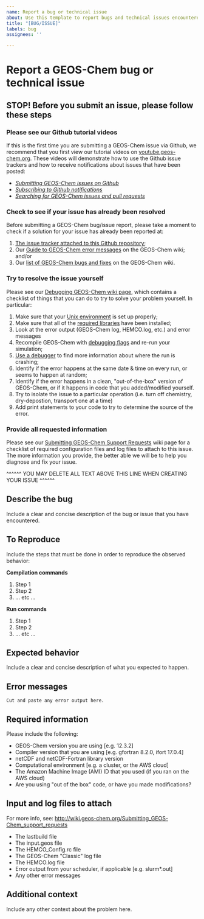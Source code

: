 ```yaml
---
name: Report a bug or technical issue
about: Use this template to report bugs and technical issues encountered while using GEOS-Chem.
title: "[BUG/ISSUE]"
labels: bug
assignees: ''

---
```


# Report a GEOS-Chem bug or technical issue

## STOP!  Before you submit an issue, please follow these steps

### Please see our Github tutorial videos
If this is the first time you are submitting a GEOS-Chem issue via Github, we recommend that you first view our tutorial videos on [youtube.geos-chem.org](http://youtube.geos-chem.org).  These videos will demonstrate how to use the Github issue trackers and how to receive notifications about issues that have been posted:

  * [*Submitting GEOS-Chem issues on Github*](https://www.youtube.com/watch?v=dFBhdotYVf8&t=1103s)
  * [*Subscribing to Github notifications*](https://www.youtube.com/watch?v=RuH6zeYuzuY)
  * [*Searching for GEOS-Chem issues and pull requests*](https://www.youtube.com/watch?v=EiZC2vaXNnU&t=35s)

### Check to see if your issue has already been resolved

Before submitting a GEOS-Chem bug/issue report, please take a moment to check if a solution for your issue has already been reported at:

1. [The issue tracker attached to this Github repository](https://github.com/geoschem/geos-chem/issues);
2. Our [Guide to GEOS-Chem error messages](http://wiki.geos-chem.org/Guide_to_GEOS-Chem_error_messages) on the GEOS-Chem wiki; and/or
3. Our [list of GEOS-Chem bugs and fixes](http://wiki.geos-chem.org/Bugs_and_fixes) on the GEOS-Chem wiki.

### Try to resolve the issue yourself
Please see our [Debugging GEOS-Chem wiki page](http://wiki.geos-chem.org/Debugging_GEOS-Chem), which contains a checklist of things that you can do to try to solve your problem yourself.  In particular:

1. Make sure that your [Unix environment](http://wiki.seas.harvard.edu/geos-chem/index.php/Setting_Unix_environment_variables_for_GEOS-Chem) is set up properly;
2. Make sure that all of the [required libraries](http://wiki.geos-chem.org/Guide_to_netCDF_in_GEOS-Chem) have been installed;
3. Look at the error output (GEOS-Chem log, HEMCO.log, etc.) and error messages
4. Recompile GEOS-Chem with [debugging flags](http://wiki.seas.harvard.edu/geos-chem/index.php/Debugging_GEOS-Chem#Recompile_GEOS-Chem_with_debug_options_turned_on) and re-run your simulation;
5. [Use a debugger](http://wiki.geos-chem.org/Debugging_GEOS-Chem#Run_GEOS-Chem_in_a_debugger_to_find_the_source_of_error) to find more information about where the run is crashing;
6. Identify if the error happens at the same date & time on every run, or seems to happen at random;
7. Identify if the error happens in a clean, "out-of-the-box" version of GEOS-Chem, or if it happens in code that you added/modified yourself.
8. Try to isolate the issue to a particular operation (i.e. turn off chemistry, dry-depostion, transport one at a time)
9. Add print statements to your code to try to determine the source of the error.

### Provide all requested information
Please see our [Submitting GEOS-Chem Support Requests](http://wiki.geos-chem.org/Submitting_GEOS-Chem_Support_Requests) wiki page for a checklist of required configuration files and log files to attach to this issue.  The more information you provide, the better able we will be to help you diagnose and fix your issue.

^^^^^^ YOU MAY DELETE ALL TEXT ABOVE THIS LINE WHEN CREATING YOUR ISSUE ^^^^^^

## Describe the bug
Include a clear and concise description of the bug or issue that you have encountered.

## To Reproduce
Include the steps that must be done in order to reproduce the observed behavior:

**Compilation commands**
1. Step 1
2. Step 2
3. ... etc ...

**Run commands**
1. Step 1
2. Step 2
3. ... etc ...

## Expected behavior
Include a clear and concise description of what you expected to happen.

## Error messages
```
Cut and paste any error output here.
```

## Required information
Please include the following:
 - GEOS-Chem version you are using [e.g. 12.3.2]
 - Compiler version that you are using [e.g. gfortran 8.2.0, ifort 17.0.4]
 - netCDF and netCDF-Fortran library version
 - Computational environment [e.g. a cluster, or the AWS cloud]
 - The Amazon Machine Image (AMI) ID that you used (if you ran on the AWS cloud)
 - Are you using "out of the box" code, or have you made modifications?

## Input and log files to attach
For more info, see: http://wiki.geos-chem.org/Submitting_GEOS-Chem_support_requests
 - The lastbuild file
 - The input.geos file
 - The HEMCO_Config.rc file
 - The GEOS-Chem "Classic" log file
 - The HEMCO.log file
 - Error output from your scheduler, if applicable [e.g. slurm*.out]
 - Any other error messages

## Additional context
Include any other context about the problem here.
